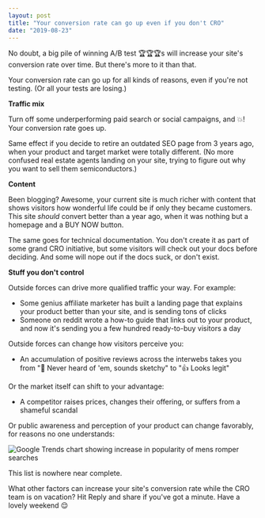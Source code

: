 ```yaml
---
layout: post
title: "Your conversion rate can go up even if you don't CRO"
date: "2019-08-23"
---
```


No doubt, a big pile of winning A/B test 🏆🏆🏆s will increase your site's conversion rate over time. But there's more to it than that.

Your conversion rate can go up for all kinds of reasons, even if you're not testing. (Or all your tests are losing.)

**Traffic mix**

Turn off some underperforming paid search or social campaigns, and 💥! Your conversion rate goes up.

Same effect if you decide to retire an outdated SEO page from 3 years ago, when your product and target market were totally different. (No more confused real estate agents landing on your site, trying to figure out why you want to sell them semiconductors.)

**Content**

Been blogging? Awesome, your current site is much richer with content that shows visitors how wonderful life could be if only they became customers. This site _should_ convert better than a year ago, when it was nothing but a homepage and a BUY NOW button.

The same goes for technical documentation. You don't create it as part of some grand CRO initiative, but some visitors will check out your docs before deciding. And some will nope out if the docs suck, or don't exist.

**Stuff you don't control**

Outside forces can drive more qualified traffic your way. For example:

- Some genius affiliate marketer has built a landing page that explains your product better than your site, and is sending tons of clicks
- Someone on reddit wrote a how-to guide that links out to your product, and now it's sending you a few hundred ready-to-buy visitors a day

Outside forces can change how visitors perceive you:

- An accumulation of positive reviews across the interwebs takes you from "🤔 Never heard of 'em, sounds sketchy" to "👍 Looks legit"

Or the market itself can shift to your advantage:

- A competitor raises prices, changes their offering, or suffers from a shameful scandal

Or public awareness and perception of your product can change favorably, for reasons no one understands:

![Google Trends chart showing increase in popularity of mens romper searches](/images/google-trends-mens-romper.png)

This list is nowhere near complete.

What other factors can increase your site's conversion rate while the CRO team is on vacation? Hit Reply and share if you've got a minute. Have a lovely weekend 😌
